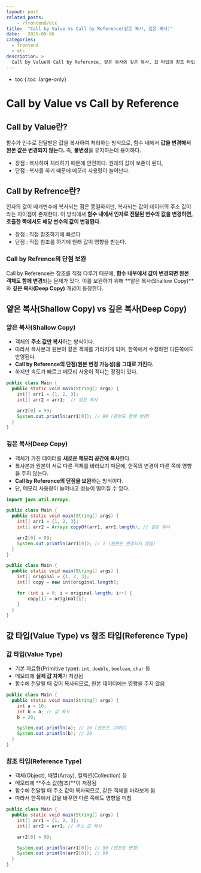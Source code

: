 ```yaml
---
layout: post
related_posts:
    - /frontend/etc
title:  "Call by Value vs Call by Reference(얕은 복사, 깊은 복사)"
date:   2025-09-06
categories:
  - frontend
  - etc
description: >
  Call by Value와 Call by Reference, 얕은 복사와 깊은 복사, 값 타입과 참조 타입
---
```

* toc
{:toc .large-only}

# Call by Value vs Call by Reference
## Call by Value란?
함수가 인수로 전달받은 값을 복사하여 처리하는 방식으로, 함수 내에서 **값을 변경해서 원본 값은 변경되지 않는다.** 즉, **불변성**을 유지하는데 용이하다.
* 장점 : 복사하여 처리하기 때문에 안전하다. 원래의 값이 보존이 된다,
* 단점 : 복사를 하기 때문에 메모리 사용량이 늘어난다.
  
## Call by Refrence란?
인자의 값이 매개변수에 복사되는 점은 동일하지만, 복사되는 값이 데이터의 주소 값이라는 차이점이 존재한다. 이 방식에서 **함수 내에서 인자로 전달된 변수의 값을 변경하면, 호출한 쪽에서도 해당 변수의 값이 변경된다.**
* 장점 : 직접 참조하기에 빠르다
* 단점 : 직접 참조를 하기에 원래 값이 영향을 받는다.

### Call by Refrence의 단점 보완
Call by Reference는 참조를 직접 다루기 때문에, 
**함수 내부에서 값이 변경되면 원본 객체도 함께 변경**되는 문제가 있다.
이를 보완하기 위해 **얕은 복사(Shallow Copy)**와 **깊은 복사(Deep Copy)** 개념이 등장한다.

## 얕은 복사(Shallow Copy) vs 깊은 복사(Deep Copy)
### 얕은 복사(Shallow Copy)
* 객체의 **주소 값만 복사**하는 방식이다.
* 따라서 복사본과 원본이 같은 객체를 가리키게 되며, 한쪽에서 수정하면 다른쪽에도 반영된다.
* **Call by Reference의 단점(원본 변경 가능성)을 그대로 가진다.**
* 하지만 속도가 빠르고 메모리 사용이 적다는 장점이 있다.
```java
public class Main {
  public static void main(String[] args) {
    int[] arr1 = {1, 2, 3};
    int[] arr2 = arr1;  // 얕은 복사

    arr2[0] = 99;
    System.out.println(arr1[0]); // 99 (원본도 함께 변경)
  }
}
```

### 깊은 복사(Deep Copy)
* 객체가 가진 데이터를 **새로운 메모리 공간에 복사**한다.
* 복사본과 원본이 서로 다른 객체를 바라보기 때문에, 한쪽의 변경이 다른 쪽에 영향을 주지 않는다.
* **Call by Reference의 단점을 보완**하는 방식이다.
* 단, 메모리 사용량이 늘어나고 성능이 떨어질 수 있다.
```java
import java.util.Arrays;

public class Main {
  public static void main(String[] args) {
    int[] arr1 = {1, 2, 3};
    int[] arr2 = Arrays.copyOf(arr1, arr1.length); // 깊은 복사

    arr2[0] = 99;
    System.out.println(arr1[0]); // 1 (원본은 변경되지 않음)
  }
}
```
```java
public class Main {
  public static void main(String[] args) {
    int[] original = {1, 2, 3};
    int[] copy = new int[original.length];

    for (int i = 0; i < original.length; i++) {
        copy[i] = original[i];
    }
  }
}
```

## 값 타입(Value Type) vs 참조 타입(Reference Type)
### 값 타입(Value Type)
* 기본 자료형(Primitive type): `int`, `double`, `boolean`, `char` 등
* 메모리에 **실제 값 자체**가 저장됨
* 함수에 전달될 때 값이 복사되므로, 원본 데이터에는 영향을 주지 않음

```java
public class Main {
  public static void main(String[] args) {
    int a = 10;
    int b = a; // 값 복사
    b = 20;

    System.out.println(a); // 10 (원본은 그대로)
    System.out.println(b); // 20
  }
}
```

### 참조 타입(Reference Type)
* 객체(Object), 배열(Array), 컬렉션(Collection) 등
* 메모리에 **주소 값(참조)**이 저장됨
* 함수에 전달될 때 주소 값이 복사되므로, 같은 객체를 바라보게 됨
* 따라서 한쪽에서 값을 바꾸면 다른 쪽에도 영향을 미침
```java
public class Main {
  public static void main(String[] args) {
    int[] arr1 = {1, 2, 3};
    int[] arr2 = arr1; // 주소 값 복사

    arr2[0] = 99;

    System.out.println(arr1[0]); // 99 (원본도 변경)
    System.out.println(arr2[0]); // 99
  }
}
```

